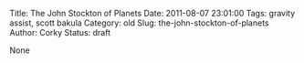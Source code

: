 Title: The John Stockton of Planets
Date: 2011-08-07 23:01:00
Tags: gravity assist, scott bakula
Category: old
Slug: the-john-stockton-of-planets
Author: Corky
Status: draft 

None
